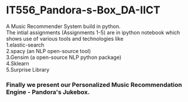 # IT556_Pandora-s-Box_DA-IICT

<h>A Music Recommender System build in python.</h></br> 
The intial assignments (Assignments 1-5) are in ipython notebook which shows use of various tools and technologies like </br>
1.elastic-search </br>
2.spacy (an NLP open-source tool) </br>
3.Gensim (a open-source NLP python package) </br> 
4.Sklearn </br> 
5.Surprise Library </br>

### Finally we present our Personalized Music Recommendation Engine - Pandora's Jukebox.
